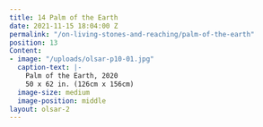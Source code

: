 ```yaml
---
title: 14 Palm of the Earth
date: 2021-11-15 18:04:00 Z
permalink: "/on-living-stones-and-reaching/palm-of-the-earth"
position: 13
Content:
- image: "/uploads/olsar-p10-01.jpg"
  caption-text: |-
    Palm of the Earth, 2020
    50 x 62 in. (126cm x 156cm)
  image-size: medium
  image-position: middle
layout: olsar-2
---
```


